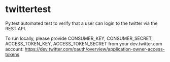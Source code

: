 # twittertest
Py.test automated test to verify that a user can login to the twitter via the REST API.

To run locally, please provide CONSUMER_KEY, CONSUMER_SECRET, ACCESS_TOKEN_KEY, ACCESS_TOKEN_SECRET from your dev.twitter.com account: https://dev.twitter.com/oauth/overview/application-owner-access-tokens
